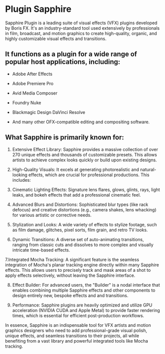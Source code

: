 # Plugin Sapphire 
Sapphire Plugin is a leading suite of visual effects (VFX) plugins developed by Boris FX. It's an industry-standard tool used extensively by professionals in film, broadcast, and motion graphics to create high-quality, organic, and highly customizable visual effects and transitions.

## It functions as a plugin for a wide range of popular host applications, including:

- Adobe After Effects

- Adobe Premiere Pro

- Avid Media Composer

- Foundry Nuke

- Blackmagic Design DaVinci Resolve

- And many other OFX-compatible editing and compositing software.

## What Sapphire is primarily known for:

1. Extensive Effect Library: Sapphire provides a massive collection of over 270 unique effects and thousands of customizable presets. This allows artists to achieve complex looks quickly or build upon existing designs.

2. High-Quality Visuals: It excels at generating photorealistic and natural-looking effects, which are crucial for professional productions. This includes:

3. Cinematic Lighting Effects: Signature lens flares, glows, glints, rays, light leaks, and bokeh effects that add a professional cinematic feel.

4. Advanced Blurs and Distortions: Sophisticated blur types (like rack defocus) and creative distortions (e.g., camera shakes, lens whacking) for various artistic or corrective needs.

5. Stylization and Looks: A wide variety of effects to stylize footage, such as film damage, glitches, pixel sorts, film grain, and retro TV looks.

6. Dynamic Transitions: A diverse set of auto-animating transitions, ranging from classic cuts and dissolves to more complex and visually intricate time-based effects.

7.Integrated Mocha Tracking: A significant feature is the seamless integration of Mocha's planar tracking engine directly within many Sapphire effects. This allows users to precisely track and mask areas of a shot to apply effects selectively, without leaving the Sapphire interface.


8. Effect Builder: For advanced users, the "Builder" is a nodal interface that enables combining multiple Sapphire effects and other components to design entirely new, bespoke effects and and transitions.

9. Performance: Sapphire plugins are heavily optimized and utilize GPU acceleration (NVIDIA CUDA and Apple Metal) to provide faster rendering times, which is essential for efficient post-production workflows.

In essence, Sapphire is an indispensable tool for VFX artists and motion graphics designers who need to add professional-grade visual polish, unique effects, and seamless transitions to their projects, all while benefiting from a vast library and powerful integrated tools like Mocha tracking.

